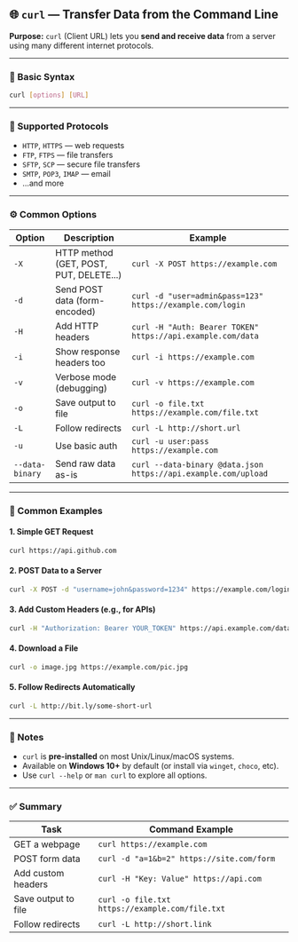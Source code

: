 ## 🌐 `curl` — Transfer Data from the Command Line

**Purpose:**
`curl` (Client URL) lets you **send and receive data** from a server using many different internet protocols.

---

### 🧾 Basic Syntax

```bash
curl [options] [URL]
```

---

### 🔧 Supported Protocols

* `HTTP`, `HTTPS` — web requests
* `FTP`, `FTPS` — file transfers
* `SFTP`, `SCP` — secure file transfers
* `SMTP`, `POP3`, `IMAP` — email
* ...and more

---

### ⚙️ Common Options

| Option          | Description                             | Example                                                        |
| --------------- | --------------------------------------- | -------------------------------------------------------------- |
| `-X`            | HTTP method (GET, POST, PUT, DELETE...) | `curl -X POST https://example.com`                             |
| `-d`            | Send POST data (form-encoded)           | `curl -d "user=admin&pass=123" https://example.com/login`      |
| `-H`            | Add HTTP headers                        | `curl -H "Auth: Bearer TOKEN" https://api.example.com/data`    |
| `-i`            | Show response headers too               | `curl -i https://example.com`                                  |
| `-v`            | Verbose mode (debugging)                | `curl -v https://example.com`                                  |
| `-o`            | Save output to file                     | `curl -o file.txt https://example.com/file.txt`                |
| `-L`            | Follow redirects                        | `curl -L http://short.url`                                     |
| `-u`            | Use basic auth                          | `curl -u user:pass https://example.com`                        |
| `--data-binary` | Send raw data as-is                     | `curl --data-binary @data.json https://api.example.com/upload` |

---

### 📁 Common Examples

#### 1. **Simple GET Request**

```bash
curl https://api.github.com
```

#### 2. **POST Data to a Server**

```bash
curl -X POST -d "username=john&password=1234" https://example.com/login
```

#### 3. **Add Custom Headers (e.g., for APIs)**

```bash
curl -H "Authorization: Bearer YOUR_TOKEN" https://api.example.com/data
```

#### 4. **Download a File**

```bash
curl -o image.jpg https://example.com/pic.jpg
```

#### 5. **Follow Redirects Automatically**

```bash
curl -L http://bit.ly/some-short-url
```

---

### 🧠 Notes

* `curl` is **pre-installed** on most Unix/Linux/macOS systems.
* Available on **Windows 10+** by default (or install via `winget`, `choco`, etc).
* Use `curl --help` or `man curl` to explore all options.

---

### ✅ Summary

| Task                | Command Example                                 |
| ------------------- | ----------------------------------------------- |
| GET a webpage       | `curl https://example.com`                      |
| POST form data      | `curl -d "a=1&b=2" https://site.com/form`       |
| Add custom headers  | `curl -H "Key: Value" https://api.com`          |
| Save output to file | `curl -o file.txt https://example.com/file.txt` |
| Follow redirects    | `curl -L http://short.link`                     |
